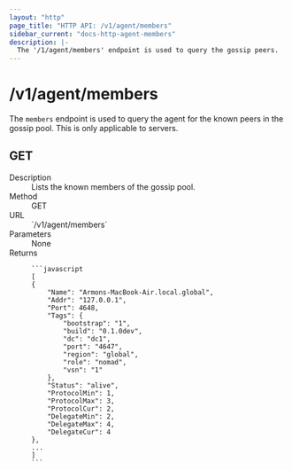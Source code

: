 ```yaml
---
layout: "http"
page_title: "HTTP API: /v1/agent/members"
sidebar_current: "docs-http-agent-members"
description: |-
  The '/1/agent/members' endpoint is used to query the gossip peers.
---
```


# /v1/agent/members

The `members` endpoint is used to query the agent for the known peers in
the gossip pool. This is only applicable to servers.

## GET

<dl>
  <dt>Description</dt>
  <dd>
    Lists the known members of the gossip pool.
  </dd>

  <dt>Method</dt>
  <dd>GET</dd>

  <dt>URL</dt>
  <dd>`/v1/agent/members`</dd>

  <dt>Parameters</dt>
  <dd>
    None
  </dd>

  <dt>Returns</dt>
  <dd>

    ```javascript
    [
    {
        "Name": "Armons-MacBook-Air.local.global",
        "Addr": "127.0.0.1",
        "Port": 4648,
        "Tags": {
            "bootstrap": "1",
            "build": "0.1.0dev",
            "dc": "dc1",
            "port": "4647",
            "region": "global",
            "role": "nomad",
            "vsn": "1"
        },
        "Status": "alive",
        "ProtocolMin": 1,
        "ProtocolMax": 3,
        "ProtocolCur": 2,
        "DelegateMin": 2,
        "DelegateMax": 4,
        "DelegateCur": 4
    },
    ...
    ]
    ```

  </dd>
</dl>

